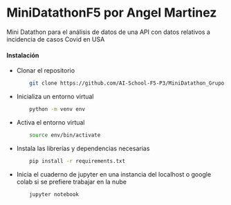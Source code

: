 # MiniDatathonF5 por Angel Martinez
Mini Datathon para el análisis de datos de una API con datos relativos a incidencia de casos Covid en USA

#### Instalación

-   Clonar el repositorio
    ```bash
        git clone https://github.com/AI-School-F5-P3/MiniDatathon_Grupo1.git
    ```
-   Inicializa un entorno virtual
    ```bash
        python -m venv env
    ```
-   Activa el entorno virtual
    ```bash
        source env/bin/activate
    ```
-   Instala las librerías y dependencias necesarias
    ```bash
        pip install -r requirements.txt
    ```
-   Inicia el cuaderno de jupyter en una instancia del localhost o google colab si se prefiere trabajar en la nube
    ```bash
    	jupyter notebook
    ```
